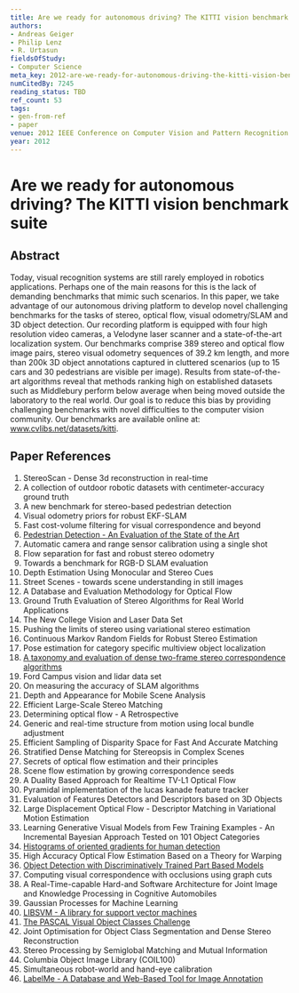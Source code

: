 ```yaml
---
title: Are we ready for autonomous driving? The KITTI vision benchmark suite
authors:
- Andreas Geiger
- Philip Lenz
- R. Urtasun
fieldsOfStudy:
- Computer Science
meta_key: 2012-are-we-ready-for-autonomous-driving-the-kitti-vision-benchmark-suite
numCitedBy: 7245
reading_status: TBD
ref_count: 53
tags:
- gen-from-ref
- paper
venue: 2012 IEEE Conference on Computer Vision and Pattern Recognition
year: 2012
---
```


# Are we ready for autonomous driving? The KITTI vision benchmark suite

## Abstract

Today, visual recognition systems are still rarely employed in robotics applications. Perhaps one of the main reasons for this is the lack of demanding benchmarks that mimic such scenarios. In this paper, we take advantage of our autonomous driving platform to develop novel challenging benchmarks for the tasks of stereo, optical flow, visual odometry/SLAM and 3D object detection. Our recording platform is equipped with four high resolution video cameras, a Velodyne laser scanner and a state-of-the-art localization system. Our benchmarks comprise 389 stereo and optical flow image pairs, stereo visual odometry sequences of 39.2 km length, and more than 200k 3D object annotations captured in cluttered scenarios (up to 15 cars and 30 pedestrians are visible per image). Results from state-of-the-art algorithms reveal that methods ranking high on established datasets such as Middlebury perform below average when being moved outside the laboratory to the real world. Our goal is to reduce this bias by providing challenging benchmarks with novel difficulties to the computer vision community. Our benchmarks are available online at: www.cvlibs.net/datasets/kitti.

## Paper References

1. StereoScan - Dense 3d reconstruction in real-time
2. A collection of outdoor robotic datasets with centimeter-accuracy ground truth
3. A new benchmark for stereo-based pedestrian detection
4. Visual odometry priors for robust EKF-SLAM
5. Fast cost-volume filtering for visual correspondence and beyond
6. [Pedestrian Detection - An Evaluation of the State of the Art](2012-pedestrian-detection-an-evaluation-of-the-state-of-the-art)
7. Automatic camera and range sensor calibration using a single shot
8. Flow separation for fast and robust stereo odometry
9. Towards a benchmark for RGB-D SLAM evaluation
10. Depth Estimation Using Monocular and Stereo Cues
11. Street Scenes - towards scene understanding in still images
12. A Database and Evaluation Methodology for Optical Flow
13. Ground Truth Evaluation of Stereo Algorithms for Real World Applications
14. The New College Vision and Laser Data Set
15. Pushing the limits of stereo using variational stereo estimation
16. Continuous Markov Random Fields for Robust Stereo Estimation
17. Pose estimation for category specific multiview object localization
18. [A taxonomy and evaluation of dense two-frame stereo correspondence algorithms](2001-a-taxonomy-and-evaluation-of-dense-two-frame-stereo-correspondence-algorithms)
19. Ford Campus vision and lidar data set
20. On measuring the accuracy of SLAM algorithms
21. Depth and Appearance for Mobile Scene Analysis
22. Efficient Large-Scale Stereo Matching
23. Determining optical flow - A Retrospective
24. Generic and real-time structure from motion using local bundle adjustment
25. Efficient Sampling of Disparity Space for Fast And Accurate Matching
26. Stratified Dense Matching for Stereopsis in Complex Scenes
27. Secrets of optical flow estimation and their principles
28. Scene flow estimation by growing correspondence seeds
29. A Duality Based Approach for Realtime TV-L1 Optical Flow
30. Pyramidal implementation of the lucas kanade feature tracker
31. Evaluation of Features Detectors and Descriptors based on 3D Objects
32. Large Displacement Optical Flow - Descriptor Matching in Variational Motion Estimation
33. Learning Generative Visual Models from Few Training Examples - An Incremental Bayesian Approach Tested on 101 Object Categories
34. [Histograms of oriented gradients for human detection](2005-histograms-of-oriented-gradients-for-human-detection)
35. High Accuracy Optical Flow Estimation Based on a Theory for Warping
36. [Object Detection with Discriminatively Trained Part Based Models](2009-object-detection-with-discriminatively-trained-part-based-models)
37. Computing visual correspondence with occlusions using graph cuts
38. A Real-Time-capable Hard-and Software Architecture for Joint Image and Knowledge Processing in Cognitive Automobiles
39. Gaussian Processes for Machine Learning
40. [LIBSVM - A library for support vector machines](2011-libsvm-a-library-for-support-vector-machines)
41. [The PASCAL Visual Object Classes Challenge](2006-the-pascal-visual-object-classes-challenge)
42. Joint Optimisation for Object Class Segmentation and Dense Stereo Reconstruction
43. Stereo Processing by Semiglobal Matching and Mutual Information
44. Columbia Object Image Library (COIL100)
45. Simultaneous robot-world and hand-eye calibration
46. [LabelMe - A Database and Web-Based Tool for Image Annotation](2007-labelme-a-database-and-web-based-tool-for-image-annotation)
